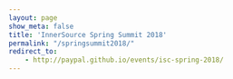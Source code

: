 ```yaml
---
layout: page
show_meta: false
title: 'InnerSource Spring Summit 2018'       
permalink: "/springsummit2018/"
redirect_to: 
    - http://paypal.github.io/events/isc-spring-2018/
---
```

